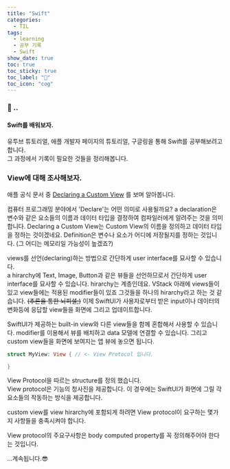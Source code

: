 ```yaml
---
title: "Swift"
categories:
  - TIL
tags:
  - learning
  - 공부 기록
  - Swift
show_date: true
toc: true
toc_sticky: true
toc_label: "👷"
toc_icon: "cog"
---
```


### 💭 ..  
<div class="notice">
  <h4>Swift를 배워보자.</h4>
  <p>유투브 튜토리얼, 애플 개발자 페이지의 튜토리얼, 구글링을 통해 Swift를 공부해보려고 합니다.<br>    
  그 과정에서 기록이 필요한 것들을 정리해봅니다.</p>
</div>


### View에 대해 조사해보자.  
애플 공식 문서 중 [Declaring a Custom View](https://developer.apple.com/documentation/swiftui/declaring-a-custom-view) 를 보며 알아봅니다.  

컴퓨터 프로그래밍 분야에서 'Declare'는 어떤 의미로 사용될까요?
a declaration은 변수와 같은 요소들의 이름과 데이터 타입을 결정하여 컴파일러에게 알려주는 것을 의미합니다. Declaring a Custom View는 Custom View의 이름을 정의하고 데이터 타입을 정하는 것이겠네요. Definition은 변수나 요소가 어디에 저장될지를 정하는 것입니다. (그 어디는 메모리일 가능성이 높겠죠?)

views를 선언(declaring)하는 방법으로 간단하게 user interface를 묘사할 수 있습니다.  
a hirarchy에 Text, Image, Button과 같은 뷰들을 선언하므로서 간단하게 user interface를 묘사할 수 있습니다. hirarchy는 계층인데요. VStack 아래에 views들이 있고 view들에는 적용된 modifier들이 있죠 그것들을 하나의 hirarchy라고 하는 것 같습니다. <s>(추론을 통한 뇌피셜;)</s>
이제 SwiftUI가 사용자로부터 받은 input이나 데이터의 변화등에 응답할 view들을 화면에 그리고 업데이트합니다.

SwiftUI가 제공하는 built-in view와 다른 view들을 함께 혼합해서 사용할 수 있습니다. modifier를 이용해서 뷰를 배치하고 data 모델에 연결할 수 있습니다. 그리고 custom view들을 화면에 보여지는 앱 뷰에 놓으면 됩니다.

```swift
struct MyView: View { // <- View Protocol 입니다.

}
```
View Protocol을 따르는 structure를 정의 했습니다.  
View protocol은 기능의 청사진을 제공합니다. 이 경우에는 SwiftUI가 화면에 그릴 각 요소들의 작동하는 방식을 제공합니다.

custom view를 view hirarchy에 포함되게 하려면 View protocol이 요구하는 몇가지 사항들을 충족시켜야 합니다.

View protocol의 주요구사항은 body computed property를 꼭 정의해주어야 한다는 것입니다.

...계속됩니다.😎










<!-- Protocol인 View와 Text, Image, Button 같은 SwiftUI built-in View, SwiftUI built-in view가 아닌 다른 framework의 view.  


아래는 두번째 의미의 View중 하나인 Text를 나타내는 코드입니다. foregroundColor라는 modifier에 파라미터로 .red를 주어 글씨색이 빨간색으로 보이게 해주었습니다.
```swift
Text("Hello, World!")
    .foregroundColor(.red) //Hello, World의 글자색이 빨간색으로 보여지게 하는 modifier 메서드

### Text element 와 padding modifier
<!-- [2021 SwiftUI Tutorial for Beginners (3.5 hour Masterclass)](https://www.youtube.com/watch?v=F2ojC6TNwws&t=1s)   
좋은 강의를 유투브에서 볼 수 있다는 것에 감사하며 들어봅니다.

  {% highlight swift linenos %}
    import SwiftUI

      struct ContentView: View {
        var body: some View {

          Text("Hello!").padding()
          //Text는 element padding은 modifier
        }
      }
  {% endhighlight %}   -->



<!-- ### A Source of Truth  

  SwiftUI data flow(데이터의 흐름)은 데이터가 a single source of truth를 가지고 있다는 개념에 기초한다.

  (전역변수와 비슷하게 느껴짐)

  코드의 모든 부분에서 같은 데이터를 사용할 수 있게 해줌.

  SwiftUI앱(SwiftUI 프레임워크를 사용하는 앱???)에서 변화할 수 있는 모든 데이터와 객체들은 a single source of truth를 필요로 한다.

  뷰가 변경하거나 관찰할 수 있도록하는 방식을 필요로 한다.

  poperty wrappers는 변경되기 쉬운 데이터들과 각각의 뷰들이 어떻게 상호작용을 하는지와 관련이 있다. -->
